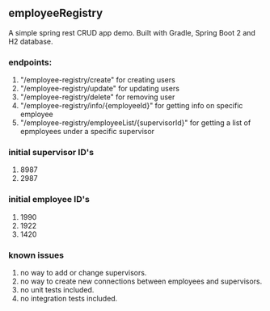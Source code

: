 ## employeeRegistry
A simple spring rest CRUD app demo. Built with Gradle, Spring Boot 2 and H2 database.

### endpoints:
1. "/employee-registry/create"  for creating users
2. "/employee-registry/update"  for updating users
3. "/employee-registry/delete"  for removing user
4. "/employee-registry/info/{employeeId}"  for getting info on specific employee
5. "/employee-registry/employeeList/{supervisorId}"  for getting a list of epmployees under a specific supervisor

### initial supervisor ID's
1. 8987
2. 2987

### initial employee ID's
1. 1990
2. 1922
3. 1420

### known issues
1. no way to add or change supervisors.
2. no way to create new connections between employees and supervisors.
3. no unit tests included.
4. no integration tests included.
